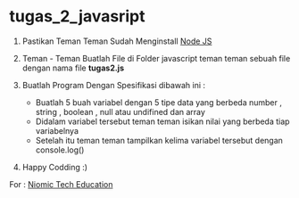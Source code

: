 # tugas_2_javasript

1. Pastikan Teman Teman Sudah Menginstall [Node JS](https://nodejs.org/ "Node JS")

2. Teman - Teman Buatlah File di Folder javascript teman teman sebuah file dengan nama file **tugas2.js**

3. Buatlah Program Dengan Spesifikasi dibawah ini :

	- Buatlah 5 buah variabel dengan 5 tipe data yang berbeda number , string , boolean , null atau undifined dan array
	- Didalam variabel tersebut teman teman isikan nilai yang berbeda tiap variabelnya
	- Setelah itu teman teman tampilkan kelima variabel tersebut dengan console.log()

4. Happy Codding :)

For : [Niomic Tech Education](https://niomic.com/)
